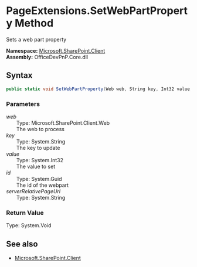 # PageExtensions.SetWebPartProperty Method  
Sets a web part property  

**Namespace:** [Microsoft.SharePoint.Client](Microsoft.SharePoint.Client.md)  
**Assembly:** OfficeDevPnP.Core.dll  
## Syntax
```C#
public static void SetWebPartProperty(Web web, String key, Int32 value, Guid id, String serverRelativePageUrl)
```
### Parameters
*web*  
&emsp;&emsp;Type: Microsoft.SharePoint.Client.Web  
&emsp;&emsp;The web to process  
*key*  
&emsp;&emsp;Type: System.String  
&emsp;&emsp;The key to update  
*value*  
&emsp;&emsp;Type: System.Int32  
&emsp;&emsp;The value to set  
*id*  
&emsp;&emsp;Type: System.Guid  
&emsp;&emsp;The id of the webpart  
*serverRelativePageUrl*  
&emsp;&emsp;Type: System.String  
### Return Value
Type: System.Void  

## See also
- [Microsoft.SharePoint.Client](Microsoft.SharePoint.Client.md)
